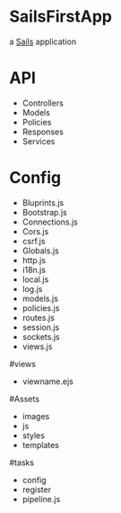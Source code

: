 # SailsFirstApp

a [Sails](http://sailsjs.org) application


# API

- Controllers 
- Models
- Policies
- Responses
- Services

# Config

- Bluprints.js
- Bootstrap.js
- Connections.js
- Cors.js
- csrf.js
- Globals.js
- http.js
- i18n.js
- local.js
- log.js
- models.js
- policies.js
- routes.js
- session.js
- sockets.js
- views.js

#views

- viewname.ejs

#Assets

- images
- js
- styles
- templates


#tasks

- config
- register
- pipeline.js